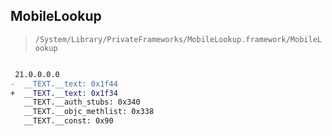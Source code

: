 ## MobileLookup

> `/System/Library/PrivateFrameworks/MobileLookup.framework/MobileLookup`

```diff

 21.0.0.0.0
-  __TEXT.__text: 0x1f44
+  __TEXT.__text: 0x1f34
   __TEXT.__auth_stubs: 0x340
   __TEXT.__objc_methlist: 0x338
   __TEXT.__const: 0x90

```
